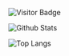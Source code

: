 ![Visitor Badge](https://visitor-badge.laobi.icu/badge?page_id=lpwoodhouse)

![Github Stats](https://github-readme-stats.vercel.app/api?username=lpwoodhouse&count_private=true&show_icons=true&include_all_commits=true&theme=tokyonight)<br>

![Top Langs](https://github-readme-stats.vercel.app/api/top-langs/?username=lpwoodhouse&theme=tokyonight)

